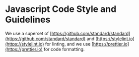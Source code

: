 # Javascript Code Style and Guidelines

We use a superset of [https://github.com/standard/standard](https://github.com/standard/standard) and [https://stylelint.io](https://stylelint.io) for linting, and we use [https://prettier.io](https://prettier.io) for code formatting.

